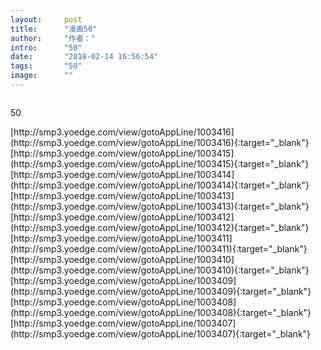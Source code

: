 ```yaml
---
layout:     post
title:      "漫画50"
author:     "作者："
intro:      "50"
date:       "2018-02-14 16:56:54"
tags:       "50"
image:      ""
---
```

<div style="text-align: center">
<p><img src=""/></p>
</div>
<p class="post-meta">
<span>50</span>
</p>
[http://smp3.yoedge.com/view/gotoAppLine/1003416](http://smp3.yoedge.com/view/gotoAppLine/1003416){:target="_blank"}
[http://smp3.yoedge.com/view/gotoAppLine/1003415](http://smp3.yoedge.com/view/gotoAppLine/1003415){:target="_blank"}
[http://smp3.yoedge.com/view/gotoAppLine/1003414](http://smp3.yoedge.com/view/gotoAppLine/1003414){:target="_blank"}
[http://smp3.yoedge.com/view/gotoAppLine/1003413](http://smp3.yoedge.com/view/gotoAppLine/1003413){:target="_blank"}
[http://smp3.yoedge.com/view/gotoAppLine/1003412](http://smp3.yoedge.com/view/gotoAppLine/1003412){:target="_blank"}
[http://smp3.yoedge.com/view/gotoAppLine/1003411](http://smp3.yoedge.com/view/gotoAppLine/1003411){:target="_blank"}
[http://smp3.yoedge.com/view/gotoAppLine/1003410](http://smp3.yoedge.com/view/gotoAppLine/1003410){:target="_blank"}
[http://smp3.yoedge.com/view/gotoAppLine/1003409](http://smp3.yoedge.com/view/gotoAppLine/1003409){:target="_blank"}
[http://smp3.yoedge.com/view/gotoAppLine/1003408](http://smp3.yoedge.com/view/gotoAppLine/1003408){:target="_blank"}
[http://smp3.yoedge.com/view/gotoAppLine/1003407](http://smp3.yoedge.com/view/gotoAppLine/1003407){:target="_blank"}


